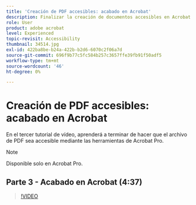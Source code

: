```yaml
---
title: 'Creación de PDF accesibles: acabado en Acrobat'
description: Finalizar la creación de documentos accesibles en Acrobat DC
role: User
product: adobe acrobat
level: Experienced
topic-revisit: Accessibility
thumbnail: 34514.jpg
exl-id: 422ba8be-b24a-422b-b2d6-6070c2f06a7d
source-git-commit: 696f9b77c5fc584b257c3657ffe39fb91f50adf5
workflow-type: tm+mt
source-wordcount: '46'
ht-degree: 0%

---
```


# Creación de PDF accesibles: acabado en Acrobat

En el tercer tutorial de vídeo, aprenderá a terminar de hacer que el archivo de PDF sea accesible mediante las herramientas de Acrobat Pro.

>[!NOTE]
>
>Disponible solo en Acrobat Pro.

## Parte 3 - Acabado en Acrobat (4:37)

>[!VIDEO](https://video.tv.adobe.com/v/34514)
